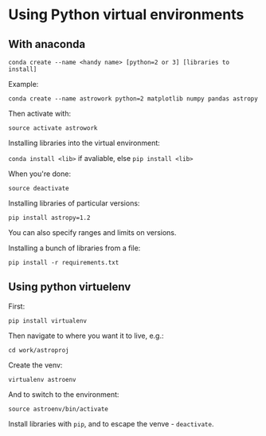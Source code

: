 # Using Python virtual environments

## With anaconda

`conda create --name <handy name> [python=2 or 3] [libraries to install]`

Example:

`conda create --name astrowork python=2 matplotlib numpy pandas astropy`

Then activate with:

`source activate astrowork`

Installing libraries into the virtual environment:

`conda install <lib>` if avaliable, else `pip install <lib>`

When you're done:

`source deactivate`

Installing libraries of particular versions:

`pip install astropy=1.2`

You can also specify ranges and limits on versions.

Installing a bunch of libraries from a file:

`pip install -r requirements.txt`

## Using python virtuelenv

First:

`pip install virtualenv`

Then navigate to where you want it to live, e.g.:

`cd work/astroproj`

Create the venv:

`virtualenv astroenv`

And to switch to the environment:

`source astroenv/bin/activate`

Install libraries with `pip`, and to escape the venve - `deactivate`.

